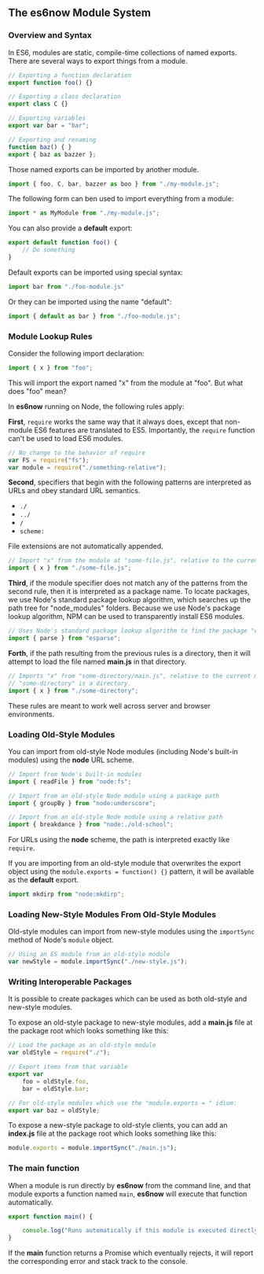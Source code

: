 ## The es6now Module System ##

### Overview and Syntax ###

In ES6, modules are static, compile-time collections of named exports.  There are several
ways to export things from a module.

```js
// Exporting a function declaration
export function foo() {}

// Exporting a class declaration
export class C {}

// Exporting variables
export var bar = "bar";

// Exporting and renaming
function baz() { }
export { baz as bazzer };
```

Those named exports can be imported by another module.

```js
import { foo, C, bar, bazzer as boo } from "./my-module.js";
```

The following form can ben used to import everything from a module:

```js
import * as MyModule from "./my-module.js";
```

You can also provide a **default** export:

```js
export default function foo() {
    // Do something
}
```

Default exports can be imported using special syntax:

```js
import bar from "./foo-module.js"
```

Or they can be imported using the name "default":

```js
import { default as bar } from "./foo-module.js";
```

### Module Lookup Rules ###

Consider the following import declaration:

```js
import { x } from "foo";
```

This will import the export named "x" from the module at "foo".  But what does "foo" mean?

In **es6now** running on Node, the following rules apply:

**First**, `require` works the same way that it always does, except that non-module ES6
features are translated to ES5.  Importantly, the `require` function can't be used to load
ES6 modules.

```js
// No change to the behavior of require
var FS = require("fs");
var module = require("./something-relative");
```

**Second**, specifiers that begin with the following patterns are interpreted as URLs
and obey standard URL semantics.

- `./`
- `../`
- `/`
- `scheme:`

File extensions are not automatically appended.

```js
// Import "x" from the module at "some-file.js", relative to the current module
import { x } from "./some-file.js";
```

**Third**, if the module specifier does not match any of the patterns from the second
rule, then it is interpreted as a package name.  To locate packages, we use Node's
standard package lookup algorithm, which searches up the path tree for "node_modules"
folders. Because we use Node's package lookup algorithm, NPM can be used to transparently
install ES6 modules.

```js
// Uses Node's standard package lookup algorithm to find the package "esparse"
import { parse } from "esparse";
```

**Forth**, if the path resulting from the previous rules is a directory, then it will
attempt to load the file named **main.js** in that directory.

```js
// Imports "x" from "some-directory/main.js", relative to the current module, and only if
// "some-directory" is a directory.
import { x } from "./some-directory";
```

These rules are meant to work well across server and browser environments.

### Loading Old-Style Modules ###

You can import from old-style Node modules (including Node's built-in modules) using the
**node** URL scheme.

```js
// Import from Node's built-in modules
import { readFile } from "node:fs";

// Import from an old-style Node module using a package path
import { groupBy } from "node:underscore";

// Import from an old-style Node module using a relative path
import { breakdance } from "node:./old-school";
```

For URLs using the **node** scheme, the path is interpreted exactly like `require`.

If you are importing from an old-style module that overwrites the export object using
the `module.exports = function() {}` pattern, it will be available as the **default**
export.

```js
import mkdirp from "node:mkdirp";
```

### Loading New-Style Modules From Old-Style Modules ###

Old-style modules can import from new-style modules using the `importSync` method of
Node's `module` object.

```js
// Using an ES module from an old-style module
var newStyle = module.importSync("./new-style.js");
```

### Writing Interoperable Packages ###

It is possible to create packages which can be used as both old-style and new-style
modules.

To expose an old-style package to new-style modules, add a **main.js** file at the
package root which looks something like this:

```js
// Load the package as an old-style module
var oldStyle = require("./");

// Export items from that variable
export var
    foo = oldStyle.foo,
    bar = oldStyle.bar;

// For old-style modules which use the "module.exports = " idiom:
export var baz = oldStyle;
```

To expose a new-style package to old-style clients, you can add an **index.js**
file at the package root which looks something like this:

```js
module.exports = module.importSync("./main.js");
```

### The main function ###

When a module is run directly by **es6now** from the command line, and that module
exports a function named `main`, **es6now** will execute that function automatically.

```js
export function main() {

    console.log("Runs automatically if this module is executed directly.");
}
```

If the **main** function returns a Promise which eventually rejects, it will report
the corresponding error and stack track to the console.
